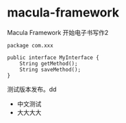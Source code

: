 macula-framework
================

Macula Framework
开始电子书写作2
```
package com.xxx

public interface MyInterface {
    String getMethod();
    String saveMethod();
}
```
测试版本发布。dd

* 中文测试
* 大大大大
